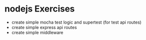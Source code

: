 # nodejs Exercises

- create simple mocha test logic and supertest (for test api routes)
- create simple express api routes
- create simple middleware

